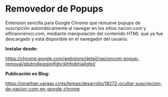 # Removedor de Popups

Extensión sencilla para Google Chrome que remueve popups de suscripción automáticamente al navegar en los sitios nacion.com y elfinancierocr.com, mediante manipulación del contenido HTML que ya fue descargado y está disponible en el navegador del usuario.

<b>Instalar desde:</b>

https://chrome.google.com/webstore/detail/nacioncom-popup-removal/pbdmdjpggimlfghcjkhfpjbhiallgfel/

<b>Publicación en Blog:</b>

https://jonathan.vargas.cr/es/temas/desarrollo/18272-ocultar-suscripcion-de-nacion-com-en-google-chrome
